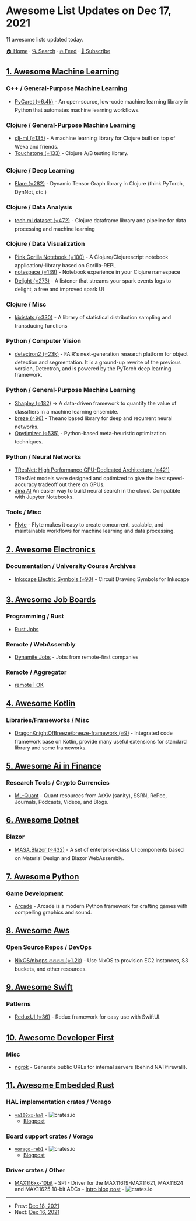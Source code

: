 # Awesome List Updates on Dec 17, 2021

11 awesome lists updated today.

[🏠 Home](/README.md) · [🔍 Search](https://www.trackawesomelist.com/search/) · [🔥 Feed](https://www.trackawesomelist.com/rss.xml) · [📮 Subscribe](https://trackawesomelist.us17.list-manage.com/subscribe?u=d2f0117aa829c83a63ec63c2f&id=36a103854c)



## [1. Awesome Machine Learning](/content/josephmisiti/awesome-machine-learning/README.md)

### C++ / General-Purpose Machine Learning

*   [PyCaret (⭐6.4k)](https://github.com/pycaret/pycaret) - An open-source, low-code machine learning library in Python that automates machine learning workflows.

### Clojure / General-Purpose Machine Learning

*   [clj-ml (⭐135)](https://github.com/joshuaeckroth/clj-ml/) - A machine learning library for Clojure built on top of Weka and friends.
*   [Touchstone (⭐133)](https://github.com/ptaoussanis/touchstone) - Clojure A/B testing library.

### Clojure / Deep Learning

*   [Flare (⭐282)](https://github.com/aria42/flare) - Dynamic Tensor Graph library in Clojure (think PyTorch, DynNet, etc.)

### Clojure / Data Analysis

*   [tech.ml.dataset (⭐472)](https://github.com/techascent/tech.ml.dataset) - Clojure dataframe library and pipeline for data processing and machine learning

### Clojure / Data Visualization

*   [Pink Gorilla Notebook (⭐100)](https://github.com/pink-gorilla/gorilla-notebook) - A Clojure/Clojurescript notebook application/-library based on Gorilla-REPL
*   [notespace (⭐139)](https://github.com/scicloj/notespace) - Notebook experience in your Clojure namespace
*   [Delight (⭐273)](https://github.com/datamechanics/delight) - A listener that streams your spark events logs to delight, a free and improved spark UI

### Clojure / Misc

*   [kixistats (⭐330)](https://github.com/MastodonC/kixi.stats) - A library of statistical distribution sampling and transducing functions

### Python / Computer Vision

*   [detectron2 (⭐23k)](https://github.com/facebookresearch/detectron2) - FAIR's next-generation research platform for object detection and segmentation. It is a ground-up rewrite of the previous version, Detectron, and is powered by the PyTorch deep learning framework.

### Python / General-Purpose Machine Learning

*   [Shapley (⭐182)](https://github.com/benedekrozemberczki/shapley) -> A data-driven framework to quantify the value of classifiers in a machine learning ensemble.
*   [breze (⭐96)](https://github.com/breze-no-salt/breze) - Theano based library for deep and recurrent neural networks.
*   [Opytimizer (⭐535)](https://github.com/gugarosa/opytimizer) - Python-based meta-heuristic optimization techniques.

### Python / Neural Networks

*   [TResNet: High Performance GPU-Dedicated Architecture (⭐421)](https://github.com/mrT23/TResNet) - TResNet models were designed and optimized to give the best speed-accuracy tradeoff out there on GPUs.
*   [Jina AI](https://jina.ai/) An easier way to build neural search in the cloud. Compatible with Jupyter Notebooks.

### Tools / Misc

*   [Flyte](https://flyte.org/) - Flyte makes it easy to create concurrent, scalable, and maintainable workflows for machine learning and data processing.

## [2. Awesome Electronics](/content/kitspace/awesome-electronics/README.md)

### Documentation / University Course Archives

*   [Inkscape Electric Symbols (⭐90)](https://github.com/upb-lea/Inkscape_electric_Symbols) - Circuit Drawing Symbols for Inkscape

## [3. Awesome Job Boards](/content/tramcar/awesome-job-boards/README.md)

### Programming / Rust

*   [Rust Jobs](https://rustjobs.dev)

### Remote / WebAssembly

*   [Dynamite Jobs](https://dynamitejobs.com/) - Jobs from remote-first companies

### Remote / Aggregator

*   [remote | OK](https://remoteok.com/)

## [4. Awesome Kotlin](/content/KotlinBy/awesome-kotlin/README.md)

### Libraries/Frameworks / Misc

*   [DragonKnightOfBreeze/breeze-framework (⭐9)](https://github.com/DragonKnightOfBreeze/breeze-framework) - Integrated code framework base on Kotlin, provide many useful extensions for standard library and some frameworks.

## [5. Awesome Ai in Finance](/content/georgezouq/awesome-ai-in-finance/README.md)

### Research Tools / Crypto Currencies

*   [ML-Quant](https://www.ml-quant.com/) - Quant resources from ArXiv (sanity), SSRN, RePec, Journals, Podcasts, Videos, and Blogs.

## [6. Awesome Dotnet](/content/quozd/awesome-dotnet/README.md)

### Blazor

*   [MASA.Blazor (⭐432)](https://github.com/BlazorComponent/MASA.Blazor) - A set of enterprise-class UI components based on Material Design and Blazor WebAssembly.

## [7. Awesome Python](/content/vinta/awesome-python/README.md)

### Game Development

*   [Arcade](https://api.arcade.academy/en/latest/) - Arcade is a modern Python framework for crafting games with compelling graphics and sound.

## [8. Awesome Aws](/content/donnemartin/awesome-aws/README.md)

### Open Source Repos / DevOps

*   [NixOS/nixops :fire::fire::fire::fire: (⭐1.2k)](https://github.com/NixOS/nixops) - Use NixOS to provision EC2 instances, S3 buckets, and other resources.

## [9. Awesome Swift](/content/matteocrippa/awesome-swift/README.md)

### Patterns

*   [ReduxUI (⭐36)](https://github.com/gre4ixin/ReduxUI) - Redux framework for easy use with SwiftUI.

## [10. Awesome Developer First](/content/agamm/awesome-developer-first/README.md)

### Misc

*   [ngrok](https://ngrok.com/) - Generate public URLs for internal servers (behind NAT/firewall).

## [11. Awesome Embedded Rust](/content/rust-embedded/awesome-embedded-rust/README.md)

### HAL implementation crates / Vorago

*   [`va108xx-hal`](https://egit.irs.uni-stuttgart.de/rust/va108xx-hal) - ![crates.io](https://img.shields.io/crates/v/va108xx-hal.svg)
    *   [Blogpost](https://robamu.github.io/post/rust-ecosystem/)

### Board support crates / Vorago

*   [`vorago-reb1`](https://egit.irs.uni-stuttgart.de/rust/vorago-reb1) - ![crates.io](https://img.shields.io/crates/v/vorago-reb1.svg)
    *   [Blogpost](https://robamu.github.io/post/rust-ecosystem/)

### Driver crates / Other

*   [MAX116xx-10bit](https://crates.io/crates/max116xx-10bit) - SPI - Driver for the MAX11619-MAX11621, MAX11624 and MAX11625 10-bit ADCs - [Intro blog post](https://robamu.github.io/post/max11619-driver-rust/) - ![crates.io](https://img.shields.io/crates/v/max116xx-10bit.svg)

---

- Prev: [Dec 18, 2021](/content/2021/12/18/README.md)
- Next: [Dec 16, 2021](/content/2021/12/16/README.md)